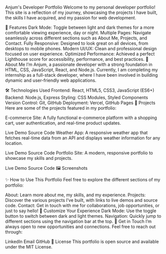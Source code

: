 Anjum's Developer Portfolio
Welcome to my personal developer portfolio! This site is a reflection of my journey, showcasing the projects I have built, the skills I have acquired, and my passion for web development.

🚀 Features
Dark Mode: Toggle between light and dark themes for a more comfortable viewing experience, day or night.
Multiple Pages: Navigate seamlessly across different sections such as About Me, Projects, and Contact.
Fully Responsive: Designed to look great on all devices, from desktops to mobile phones.
Modern UI/UX: Clean and professional design focused on user experience.
Optimized Performance: Achieved a perfect Lighthouse score for accessibility, performance, and best practices.
📄 About Me
I’m Anjum, a passionate developer with a strong foundation in HTML, CSS, JavaScript, React, and Node.js. Currently, I am completing my internship as a full-stack developer, where I have been involved in building dynamic and user-friendly web applications.

🛠️ Technologies Used
Frontend: React, HTML5, CSS3, JavaScript (ES6+)
Backend: Node.js, Express
Styling: CSS Modules, Styled Components
Version Control: Git, GitHub
Deployment: Vercel, GitHub Pages
📂 Projects
Here are some of the projects featured in my portfolio:

E-commerce Site: A fully functional e-commerce platform with a shopping cart, user authentication, and real-time product updates.

Live Demo
Source Code
Weather App: A responsive weather app that fetches real-time data from an API and displays weather information for any location.

Live Demo
Source Code
Portfolio Site: A modern, responsive portfolio to showcase my skills and projects.

Live Demo
Source Code
🖼️ Screenshots

✨ How to Use This Portfolio
Feel free to explore the different sections of my portfolio:

About: Learn more about me, my skills, and my experience.
Projects: Discover the various projects I’ve built, with links to live demos and source code.
Contact: Get in touch with me for collaborations, job opportunities, or just to say hello!
🎨 Customize Your Experience
Dark Mode: Use the toggle button to switch between dark and light themes.
Navigation: Quickly jump to different sections using the navigation bar at the top.
🚀 Get in Touch
I’m always open to new opportunities and connections. Feel free to reach out through:

LinkedIn
Email
GitHub
📝 License
This portfolio is open source and available under the MIT License.